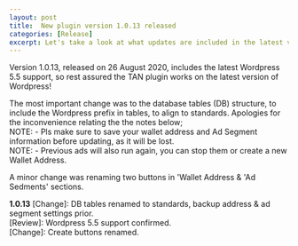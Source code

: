 ```yaml
---
layout: post
title:  New plugin version 1.0.13 released
categories: [Release]
excerpt: Let's take a look at what updates are included in the latest version of Turtle Ad Network.
---
```


Version 1.0.13, released on 26 August 2020, includes the latest Wordpress 5.5 support, so rest assured the TAN plugin works on the latest version of Wordpress!

The most important change was to the database tables (DB) structure, to include the Wordpress prefix in tables, to align to standards. Apologies for the inconvenience relating the the notes below;<br>
NOTE: - Pls make sure to save your wallet address and Ad Segment information before updating, as it will be lost.<br>
NOTE: - Previous ads will also run again, you can stop them or create a new Wallet Address.

A minor change was renaming two buttons in 'Wallet Address & 'Ad Sedments' sections.

**1.0.13**
[Change]: DB tables renamed to standards, backup address & ad segment settings prior.<br>
[Review]: Wordpress 5.5 support confirmed.<br>
[Change]: Create buttons renamed.<br>
